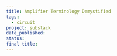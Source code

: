 ```yaml
---
title: Amplifier Terminology Demystified
tags:
  - circuit
project: substack
date_published: 
status: 
final title:
---
```

